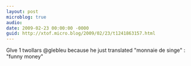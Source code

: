 ```yaml
---
layout: post
microblog: true
audio: 
date: 2009-02-23 00:00:00 -0000
guid: http://xtof.micro.blog/2009/02/23/t1241863157.html
---
```

GIve 1 twollars @glebleu because he just translated "monnaie de singe" : "funny money"
